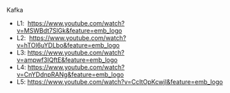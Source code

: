 Kafka 
- L1:  https://www.youtube.com/watch?v=MSWBdt7SlGk&feature=emb_logo
- L2:  https://www.youtube.com/watch?v=hTOl6uYDLbo&feature=emb_logo
- L3: https://www.youtube.com/watch?v=ampwf3IQftE&feature=emb_logo
- L4: https://www.youtube.com/watch?v=CnYDdnpRANg&feature=emb_logo
- L5: https://www.youtube.com/watch?v=CcItOpKcwjI&feature=emb_logo
